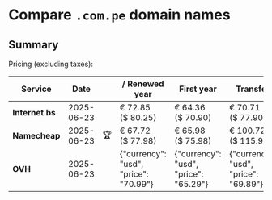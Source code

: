 # Compare `.com.pe` domain names

## Summary

Pricing (excluding taxes):

| Service | Date |  | / Renewed year | First year | Transfer | Restoration |
|--|--|--|--|--|--|--|
| **Internet.bs** | 2025-06-23 |  | € 72.85<br>($ 80.25) | € 64.36<br>($ 70.90) | € 70.71<br>($ 77.90) | € 91.05<br>($ 100.25) |
| **Namecheap** | 2025-06-23 | 🏆 | € 67.72<br>($ 77.98) | € 65.98<br>($ 75.98) | € 100.72<br>($ 115.98) |  |
| **OVH** | 2025-06-23 |  | {"currency": "usd", "price": "70.99"} | {"currency": "usd", "price": "65.29"} | {"currency": "usd", "price": "69.89"} |  |
